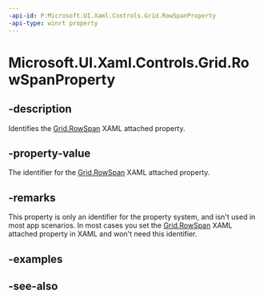 ```yaml
---
-api-id: P:Microsoft.UI.Xaml.Controls.Grid.RowSpanProperty
-api-type: winrt property
---
```


<!-- Property syntax
public Windows.UI.Xaml.DependencyProperty RowSpanProperty { get; }
-->

# Microsoft.UI.Xaml.Controls.Grid.RowSpanProperty

## -description
Identifies the [Grid.RowSpan](/uwp/api/microsoft.ui.xaml.controls.grid#xaml-attached-properties) XAML attached property.

## -property-value
The identifier for the [Grid.RowSpan](/uwp/api/microsoft.ui.xaml.controls.grid#xaml-attached-properties) XAML attached property.

## -remarks
This property is only an identifier for the property system, and isn't used in most app scenarios. In most cases you set the [Grid.RowSpan](/uwp/api/microsoft.ui.xaml.controls.grid#xaml-attached-properties) XAML attached property in XAML and won't need this identifier.

## -examples

## -see-also
